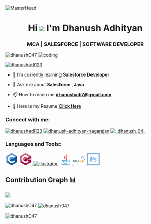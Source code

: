 ![MasterHead](https://previews.123rf.com/images/karpenkoilia/karpenkoilia1801/karpenkoilia180100060/94056117-conceito-de-linha-vetorial-para-ci%C3%AAncia-da-computa%C3%A7%C3%A3o-web-banner-linear-para-programa%C3%A7%C3%A3o-.jpg)
<h1 align="center">Hi <img src="https://c.tenor.com/Wx9IEmZZXSoAAAAi/hi.gif" width=35> I'm Dhanush Adhityan </h1>
<h3 align="center">MCA | SALESFORCE | SOFTWARE DEVELOPER</h3>
<img align="right" alt="coding" width="400" src="https://c.tenor.com/NOYF3f82b_gAAAAC/programmer.gif">


<p align="left"> <img src="https://komarev.com/ghpvc/?username=dhanush047&label=Profile%20views&color=0e75b6&style=flat" alt="dhanush047" /> </p>

<p align="left"> <a href="https://twitter.com/dhanushadi123" target="blank"><img src="https://img.shields.io/twitter/follow/dhanushadi123?logo=twitter&style=for-the-badge" alt="dhanushadi123" /></a> </p>

- 🌱 I’m currently learning **Salesforce Developer**

- 💬 Ask me about **Salesforce , Java**

- 📫 How to reach me **dhanushadi7@gmail.com**

- 📄 Here is my Resume **[Click Here](https://drive.google.com/file/d/1TOQ9JJjU0Zzfi-jBiM-XTztNwGebPEv7/view?usp=sharing)**

<h3 align="left">Connect with me:</h3>
<p align="left">
<a href="https://twitter.com/dhanushadi123" target="blank"><img align="center" src="https://raw.githubusercontent.com/rahuldkjain/github-profile-readme-generator/master/src/images/icons/Social/twitter.svg" alt="dhanushadi123" height="30" width="40" /></a>
<a href="https://linkedin.com/in/dhanush-adhityan-nagarajan" target="blank"><img align="center" src="https://raw.githubusercontent.com/rahuldkjain/github-profile-readme-generator/master/src/images/icons/Social/linked-in-alt.svg" alt="dhanush-adhityan-nagarajan" height="30" width="40" /></a>
<a href="https://instagram.com/_dhanush_04_" target="blank"><img align="center" src="https://raw.githubusercontent.com/rahuldkjain/github-profile-readme-generator/master/src/images/icons/Social/instagram.svg" alt="_dhanush_04_" height="30" width="40" /></a>
</p>

<h3 align="left">Languages and Tools:</h3>
<p align="left"> <a href="https://www.cprogramming.com/" target="_blank" rel="noreferrer"> <img src="https://raw.githubusercontent.com/devicons/devicon/master/icons/c/c-original.svg" alt="c" width="40" height="40"/> </a> <a href="https://www.w3schools.com/cpp/" target="_blank" rel="noreferrer"> <img src="https://raw.githubusercontent.com/devicons/devicon/master/icons/cplusplus/cplusplus-original.svg" alt="cplusplus" width="40" height="40"/> </a> <a href="https://www.adobe.com/in/products/illustrator.html" target="_blank" rel="noreferrer"> <img src="https://www.vectorlogo.zone/logos/adobe_illustrator/adobe_illustrator-icon.svg" alt="illustrator" width="40" height="40"/> </a> <a href="https://www.java.com" target="_blank" rel="noreferrer"> <img src="https://raw.githubusercontent.com/devicons/devicon/master/icons/java/java-original.svg" alt="java" width="40" height="40"/> </a> <a href="https://www.mysql.com/" target="_blank" rel="noreferrer"> <img src="https://raw.githubusercontent.com/devicons/devicon/master/icons/mysql/mysql-original-wordmark.svg" alt="mysql" width="40" height="40"/> </a> <a href="https://www.photoshop.com/en" target="_blank" rel="noreferrer"> <img src="https://raw.githubusercontent.com/devicons/devicon/master/icons/photoshop/photoshop-line.svg" alt="photoshop" width="40" height="40"/> </a> </p>

## Contribution Graph 📊
<img
     src="https://activity-graph.herokuapp.com/graph?username=dhanush047&theme=gotham"
     />

<p><img align="left" src="https://github-readme-stats.vercel.app/api/top-langs?username=dhanush047&show_icons=true&locale=en&layout=compact" alt="dhanush047" /></p>

<p>&nbsp;<img align="center" src="https://github-readme-stats.vercel.app/api?username=dhanush047&show_icons=true&locale=en" alt="dhanush047" /></p>

<p><img align="center" src="https://github-readme-streak-stats.herokuapp.com/?user=dhanush047&" alt="dhanush047" /></p>

